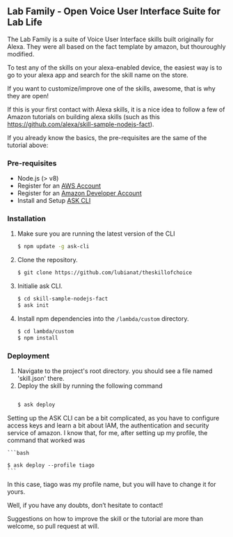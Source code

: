 
## Lab Family - Open Voice User Interface Suite for Lab Life


The Lab Family is a suite of Voice User Interface skills built originally for Alexa. They were all based on the fact template by amazon, but thouroughly modified.

To test any of the skills on your alexa-enabled device, the easiest way is to go to your alexa app and search for the skill name on the store.



If you want to customize/improve one of the skills, awesome, that is why they are open!

If this is your first contact with Alexa skills, it is a nice idea to follow a few of Amazon tutorials on building alexa skills (such as this https://github.com/alexa/skill-sample-nodejs-fact).

If you already know the basics, the pre-requisites are the same of the tutorial above:

### Pre-requisites

* Node.js (> v8)
* Register for an [AWS Account](https://aws.amazon.com/)
* Register for an [Amazon Developer Account](https://developer.amazon.com?&sc_category=Owned&sc_channel=RD&sc_campaign=Evangelism2018&sc_publisher=github&sc_content=Content&sc_detail=fact-nodejs-V2_CLI-1&sc_funnel=Convert&sc_country=WW&sc_medium=Owned_RD_Evangelism2018_github_Content_fact-nodejs-V2_CLI-1_Convert_WW_beginnersdevs&sc_segment=beginnersdevs)
* Install and Setup [ASK CLI](https://developer.amazon.com/docs/smapi/quick-start-alexa-skills-kit-command-line-interface.html?&sc_category=Owned&sc_channel=RD&sc_campaign=Evangelism2018&sc_publisher=github&sc_content=Content&sc_detail=fact-nodejs-V2_CLI-1&sc_funnel=Convert&sc_country=WW&sc_medium=Owned_RD_Evangelism2018_github_Content_fact-nodejs-V2_CLI-1_Convert_WW_beginnersdevs&sc_segment=beginnersdevs)





### Installation
1. Make sure you are running the latest version of the CLI

	```bash
	$ npm update -g ask-cli
	```

2. Clone the repository.

	```bash
	$ git clone https://github.com/lubianat/theskillofchoice
	```

3. Initialie ask CLI.

	```bash
	$ cd skill-sample-nodejs-fact
	$ ask init
	```

4. Install npm dependencies into the `/lambda/custom` directory.

	```bash
	$ cd lambda/custom
	$ npm install
	```

### Deployment

1. Navigate to the project's root directory. you should see a file named 'skill.json' there.
2. Deploy the skill by running the following command
	```bash

	$ ask deploy
	```


Setting up the ASK CLI can be a bit complicated, as you have to configure access keys and learn a bit about IAM, the authentication and security service of amazon. I know that, for me, after setting up my profile, the command that worked was

	```bash

	$ ask deploy --profile tiago
	```
In this case, tiago was my profile name, but you will have to change it for yours.

Well, if you have any doubts, don’t hesitate to contact!

Suggestions on how to improve the skill or the tutorial are more than welcome, so pull request at will.
